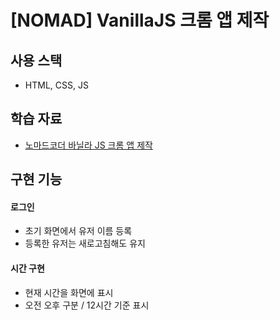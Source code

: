 # [NOMAD] VanillaJS 크롬 앱 제작

## 사용 스택
- HTML, CSS, JS

## 학습 자료
- [노마드코더 바닐라 JS 크롬 앱 제작](https://nomadcoders.co/javascript-for-beginners/lobby)

## 구현 기능
#### 로그인
- 초기 화면에서 유저 이름 등록
- 등록한 유저는 새로고침해도 유지

#### 시간 구현
- 현재 시간을 화면에 표시
- 오전 오후 구분 / 12시간 기준 표시
